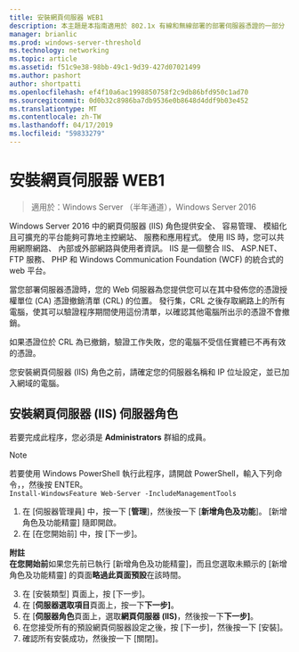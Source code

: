 ```yaml
---
title: 安裝網頁伺服器 WEB1
description: 本主題是本指南適用於 802.1x 有線和無線部署的部署伺服器憑證的一部分
manager: brianlic
ms.prod: windows-server-threshold
ms.technology: networking
ms.topic: article
ms.assetid: f51c9e38-98bb-49c1-9d39-427d07021499
ms.author: pashort
author: shortpatti
ms.openlocfilehash: ef4f10a6ac1998850758f2c9db86bfd950c1ad70
ms.sourcegitcommit: 0d0b32c8986ba7db9536e0b8648d4ddf9b03e452
ms.translationtype: MT
ms.contentlocale: zh-TW
ms.lasthandoff: 04/17/2019
ms.locfileid: "59833279"
---
```

# <a name="install-the-web-server-web1"></a>安裝網頁伺服器 WEB1

>適用於：Windows Server （半年通道），Windows Server 2016

Windows Server 2016 中的網頁伺服器 (IIS) 角色提供安全、 容易管理、 模組化且可擴充的平台能夠可靠地主控網站、 服務和應用程式。 使用 IIS 時，您可以共用網際網路、 內部或外部網路與使用者資訊。 IIS 是一個整合 IIS、 ASP.NET、 FTP 服務、 PHP 和 Windows Communication Foundation (WCF) 的統合式的 web 平台。  

當您部署伺服器憑證時，您的 Web 伺服器為您提供您可以在其中發佈您的憑證授權單位 (CA) 憑證撤銷清單 (CRL) 的位置。 發行集，CRL 之後存取網路上的所有電腦，使其可以驗證程序期間使用這份清單，以確認其他電腦所出示的憑證不會撤銷。   

如果憑證位於 CRL 為已撤銷，驗證工作失敗，您的電腦不受信任實體已不再有效的憑證。  

您安裝網頁伺服器 (IIS) 角色之前，請確定您的伺服器名稱和 IP 位址設定，並已加入網域的電腦。  

## <a name="to-install-the-web-server-iis-server-role"></a>安裝網頁伺服器 (IIS) 伺服器角色  
若要完成此程序，您必須是 **Administrators** 群組的成員。  

>[!NOTE]  
>若要使用 Windows PowerShell 執行此程序，請開啟 PowerShell，輸入下列命令，，然後按 ENTER。  
`Install-WindowsFeature Web-Server -IncludeManagementTools`  

1.  在 [伺服器管理員] 中，按一下 [**管理**]，然後按一下 [**新增角色及功能**]。 [新增角色及功能精靈] 隨即開啟。  
2.  在 [在您開始前] 中，按 [下一步]。  

**附註**   
**在您開始前**如果您先前已執行 [新增角色及功能精靈]，而且您選取未顯示的 [新增角色及功能精靈] 的頁面**略過此頁面預設**在該時間。  

3.  在 [安裝類型] 頁面上，按 [下一步]。  
4.  在 [**伺服器選取項目**頁面上，按一下**下一步]**。  
5.  在 [**伺服器角色**頁面上，選取**網頁伺服器 (IIS)**，然後按一下**下一步]**。  
6.  在您接受所有的預設網頁伺服器設定之後，按 [下一步]，然後按一下 [安裝]。  
7.  確認所有安裝成功，然後按一下 [關閉]。
